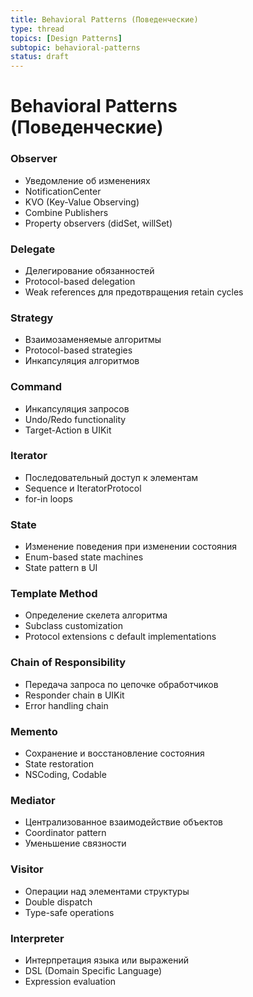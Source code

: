 ```yaml
---
title: Behavioral Patterns (Поведенческие)
type: thread
topics: [Design Patterns]
subtopic: behavioral-patterns
status: draft
---
```


# Behavioral Patterns (Поведенческие)


### Observer
- Уведомление об изменениях
- NotificationCenter
- KVO (Key-Value Observing)
- Combine Publishers
- Property observers (didSet, willSet)

### Delegate
- Делегирование обязанностей
- Protocol-based delegation
- Weak references для предотвращения retain cycles

### Strategy
- Взаимозаменяемые алгоритмы
- Protocol-based strategies
- Инкапсуляция алгоритмов

### Command
- Инкапсуляция запросов
- Undo/Redo functionality
- Target-Action в UIKit

### Iterator
- Последовательный доступ к элементам
- Sequence и IteratorProtocol
- for-in loops

### State
- Изменение поведения при изменении состояния
- Enum-based state machines
- State pattern в UI

### Template Method
- Определение скелета алгоритма
- Subclass customization
- Protocol extensions с default implementations

### Chain of Responsibility
- Передача запроса по цепочке обработчиков
- Responder chain в UIKit
- Error handling chain

### Memento
- Сохранение и восстановление состояния
- State restoration
- NSCoding, Codable

### Mediator
- Централизованное взаимодействие объектов
- Coordinator pattern
- Уменьшение связности

### Visitor
- Операции над элементами структуры
- Double dispatch
- Type-safe operations

### Interpreter
- Интерпретация языка или выражений
- DSL (Domain Specific Language)
- Expression evaluation

